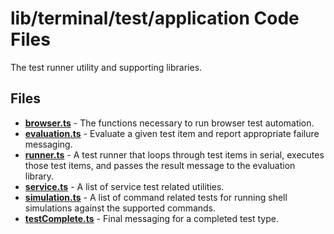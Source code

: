 # lib/terminal/test/application Code Files
The test runner utility and supporting libraries.

## Files
<!-- Do not edit below this line.  Contents dynamically populated. -->

* **[browser.ts](browser.ts)**           - The functions necessary to run browser test automation.
* **[evaluation.ts](evaluation.ts)**     - Evaluate a given test item and report appropriate failure messaging.
* **[runner.ts](runner.ts)**             - A test runner that loops through test items in serial, executes those test items, and passes the result message to the evaluation library.
* **[service.ts](service.ts)**           - A list of service test related utilities.
* **[simulation.ts](simulation.ts)**     - A list of command related tests for running shell simulations against the supported commands.
* **[testComplete.ts](testComplete.ts)** - Final messaging for a completed test type.